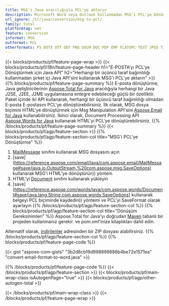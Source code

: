 ```yaml
---
title: MSG'i Java aracılığıyla PCL'ye aktarın
description: Microsoft Word veya Outlook kullanmadan MSG'i PCL'ye Dönüştürmek için Java API
url_ignore: /tr/java/conversion/msg-to-pcl/
family: total
platformtag: net
feature: conversion
informat: MSG
outformat: PCL
otherformats: PS DOTX OTT ODT PNG DOCM DOC PDF EMF FLATOPC TEXT JPEG TIFF MD GIF DOT XPS RTF WORDML DOTM DOCX PCL SVG EPUB
---
```

{{< blocks/products/pf/feature-page-wrap >}}
{{< blocks/products/pf/i18n/feature-page-header h1="E-POSTA'yı PCL'ye Dönüştürmek için Java API" h2="Herhangi bir üçüncü taraf bağımlılığı kullanmadan şirket içi Java API'sini kullanarak MSG'i PCL'ye aktarın" >}}
{{% blocks/products/pf/feature-page-summary %}}
E-posta dönüştürme, Java geliştiricilerinin [Aspose.Total for Java](https://products.aspose.com/total/java/) aracılığıyla herhangi bir Java J2SE, J2EE, J2ME uygulamasına entegre edebileceği güçlü bir özelliktir. Paket içinde iki API kullanarak, herhangi bir üçüncü taraf bağımlılığı olmadan E-posta E-postasını PCL'ye dönüştürebilirsiniz. İlk olarak, MSG dosya biçimini HTML'ye dönüştürmek için Msg Manipulation API'sini [Aspose.Email for Java](https://products.aspose.com/email/java/) kullanabilirsiniz. İkinci olarak, Document Processing API [Aspose.Words for Java](https://products.aspose.com/words/java/) kullanarak HTML'yi PCL'ye dönüştürebilirsiniz.
{{% /blocks/products/pf/feature-page-summary  %}}
{{< blocks/products/pf/agp/feature-section >}}
{{% blocks/products/pf/agp/feature-section-col title="MSG'i PCL'ye Dönüştürme" %}}
1. [MailMessage](https://reference.aspose.com/email/java/com.aspose.email/mailmessage) sınıfını kullanarak MSG dosyasını açın
2. [save](https://reference.aspose.com/email/java/com.aspose.email/MailMessage#save(java.io.OutputStream,%20com.aspose.msg.SaveOptions) kullanarak MSG'i HTML'ye dönüştürün)) yöntem
3. HTML'yi [Document](https://reference.aspose.com/words/java/com.aspose.words/Document) sınıfını kullanarak yükleyin
4. [save](https://reference.aspose.com/words/java/com.aspose.words/Document#save(java.lang.String,com.aspose.words.SaveOptions) kullanarak belgeyi PCL biçiminde kaydedin)) yöntemi ve PCL'yi SaveFormat olarak ayarlayın
{{% /blocks/products/pf/agp/feature-section-col %}}
{{% blocks/products/pf/agp/feature-section-col title="Dönüşüm Gereksinimleri" %}}
Aspose.Total for Java'yı doğrudan [Maven](https://releases.aspose.com/total/java/) tabanlı bir projeden kullanmanız gerekir. ve pom.xml'inize kitaplıkları dahil edin.

Alternatif olarak, [indirilenler](https://releases.aspose.com/total/java) adresinden bir ZIP dosyası alabilirsiniz.
{{% /blocks/products/pf/agp/feature-section-col %}}
{{% blocks/products/pf/feature-page-code %}}
{{< gist "aspose-com-gists" "3b2d8cb19d998899886b4be72e1571ea" "convert-email-format-to-word.java" >}}
{{% /blocks/products/pf/feature-page-code %}}
{{< /blocks/products/pf/agp/feature-section >}}
{{< blocks/products/pf/main-wrap-class isAutogenPage="true" >}}
{{< blocks/products/pf/agp/other-autogen-total >}}
 
{{< /blocks/products/pf/main-wrap-class >}}
{{< /blocks/products/pf/feature-page-wrap >}}